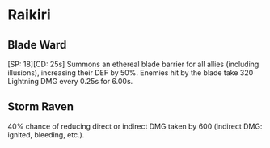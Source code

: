 # Raikiri

## Blade Ward

[SP: 18][CD: 25s] Summons an ethereal blade barrier for all allies (including illusions), increasing their DEF by 50%. Enemies hit by the blade take 320 Lightning DMG every 0.25s for 6.00s.

## Storm Raven

40% chance of reducing direct or indirect DMG taken by 600 (indirect DMG: ignited, bleeding, etc.).
